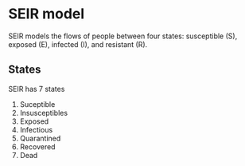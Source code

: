 # SEIR model

SEIR models the flows of people between four states: susceptible (S), exposed (E), infected (I), and resistant (R).

## States

SEIR has 7 states
1) Suceptible
2) Insusceptibles
3) Exposed
4) Infectious
5) Quarantined
6) Recovered
7) Dead

